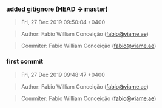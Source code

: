 ### added gitignore (HEAD -> master)
>Fri, 27 Dec 2019 09:50:04 +0400

>Author: Fabio William Conceição (fabio@viame.ae)

>Commiter: Fabio William Conceição (fabio@viame.ae)




### first commit
>Fri, 27 Dec 2019 09:48:47 +0400

>Author: Fabio William Conceição (fabio@viame.ae)

>Commiter: Fabio William Conceição (fabio@viame.ae)




